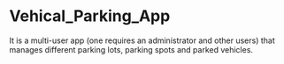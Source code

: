 # Vehical_Parking_App
It is a multi-user app (one requires an administrator and other users) that manages different parking lots, parking spots and parked vehicles.
